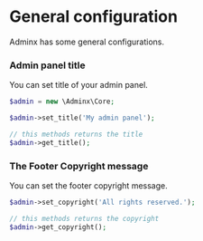 # General configuration
Adminx has some general configurations.

### Admin panel title
You can set title of your admin panel.

```php
$admin = new \Adminx\Core;

$admin->set_title('My admin panel');

// this methods returns the title
$admin->get_title();
```

### The Footer Copyright message
You can set the footer copyright message.

```php
$admin->set_copyright('All rights reserved.');

// this methods returns the copyright
$admin->get_copyright();
```
